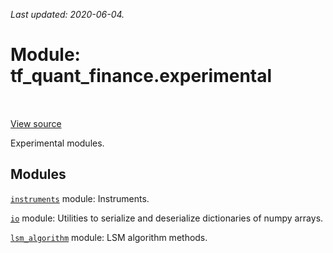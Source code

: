 <!--
This file is generated by a tool. Do not edit directly.
For open-source contributions the docs will be updated automatically.
-->

*Last updated: 2020-06-04.*

<div itemscope itemtype="http://developers.google.com/ReferenceObject">
<meta itemprop="name" content="tf_quant_finance.experimental" />
<meta itemprop="path" content="Stable" />
</div>

# Module: tf_quant_finance.experimental

<!-- Insert buttons and diff -->

<table class="tfo-notebook-buttons tfo-api" align="left">
</table>

<a target="_blank" href="https://github.com/google/tf-quant-finance/blob/master/tf_quant_finance/experimental/__init__.py">View source</a>



Experimental modules.



## Modules

[`instruments`](../tf_quant_finance/experimental/instruments.md) module: Instruments.

[`io`](../tf_quant_finance/experimental/io.md) module: Utilities to serialize and deserialize dictionaries of numpy arrays.

[`lsm_algorithm`](../tf_quant_finance/experimental/lsm_algorithm.md) module: LSM algorithm methods.

